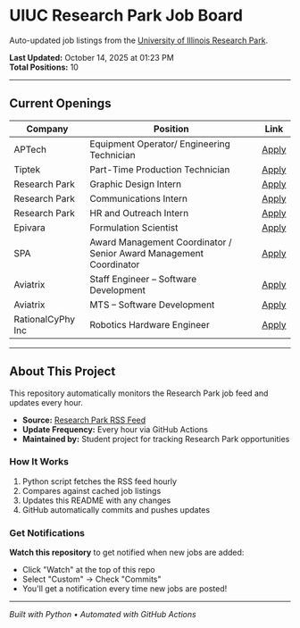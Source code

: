 # UIUC Research Park Job Board

Auto-updated job listings from the [University of Illinois Research Park](https://researchpark.illinois.edu).

**Last Updated:** October 14, 2025 at 01:23 PM  
**Total Positions:** 10

---

## Current Openings

| Company | Position | Link |
| ------- | -------- | ---- |
| APTech | Equipment Operator/ Engineering Technician | [Apply](https://researchpark.illinois.edu/job/equipment-operator-engineering-technician-2/) |
| Tiptek | Part-Time Production Technician | [Apply](https://researchpark.illinois.edu/job/tiptek-savoy-illinois-5-part-time-production-technician/) |
| Research Park | Graphic Design Intern | [Apply](https://researchpark.illinois.edu/job/graphic-design-intern/) |
| Research Park | Communications Intern | [Apply](https://researchpark.illinois.edu/job/communications-and-social-media-intern/) |
| Research Park | HR and Outreach Intern | [Apply](https://researchpark.illinois.edu/job/hr-and-outreach-intern/) |
| Epivara | Formulation Scientist | [Apply](https://researchpark.illinois.edu/job/formulation-scientist/) |
| SPA | Award Management Coordinator / Senior Award Management Coordinator | [Apply](https://researchpark.illinois.edu/job/award-management-coordinator-senior-award-management-coordinator/) |
| Aviatrix | Staff Engineer – Software Development | [Apply](https://researchpark.illinois.edu/job/staff-engineer-software-development/) |
| Aviatrix | MTS – Software Development | [Apply](https://researchpark.illinois.edu/job/mts-software-development/) |
| RationalCyPhy Inc | Robotics Hardware Engineer | [Apply](https://researchpark.illinois.edu/job/robotics-hardware-engineer/) |

---

## About This Project

This repository automatically monitors the Research Park job feed and updates every hour.

- **Source:** [Research Park RSS Feed](https://researchpark.illinois.edu/?feed=job_feed)
- **Update Frequency:** Every hour via GitHub Actions
- **Maintained by:** Student project for tracking Research Park opportunities

### How It Works

1. Python script fetches the RSS feed hourly
2. Compares against cached job listings
3. Updates this README with any changes
4. GitHub automatically commits and pushes updates

### Get Notifications

**Watch this repository** to get notified when new jobs are added:

- Click "Watch" at the top of this repo
- Select "Custom" → Check "Commits"
- You'll get a notification every time new jobs are posted!

---

_Built with Python • Automated with GitHub Actions_
